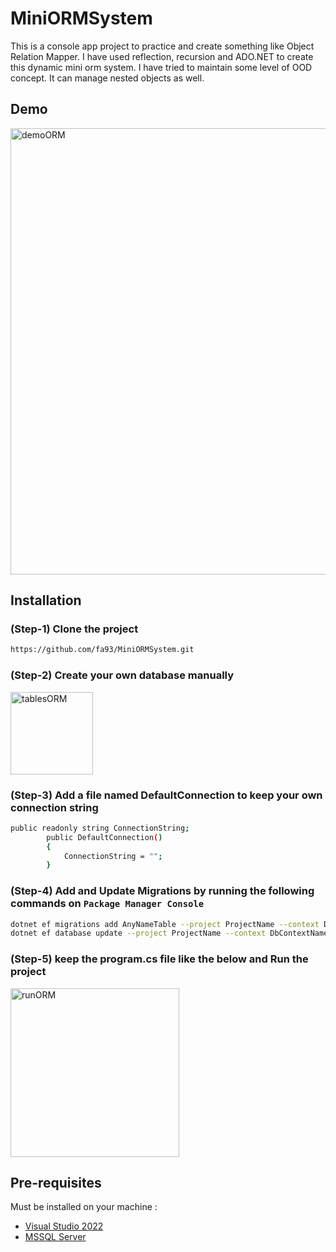 # MiniORMSystem
This is a console app project to practice and create something like Object Relation Mapper. I have used reflection, recursion and ADO.NET to create this dynamic mini orm system. I have tried to maintain some level of OOD concept. It can manage nested objects as well. 

## Demo
<img width="714" alt="demoORM" src="https://user-images.githubusercontent.com/61489549/202839301-8ba6e516-5885-420d-8962-371c158cc6de.PNG">

## Installation
### (Step-1) Clone the project

```bash
https://github.com/fa93/MiniORMSystem.git
```
### (Step-2) Create your own database manually 
<img width="132" alt="tablesORM" src="https://user-images.githubusercontent.com/61489549/202840188-79b88b65-f46b-4eaf-8964-5cfce967d10f.PNG">

### (Step-3) Add a file named DefaultConnection to keep your own connection string 

```bash
public readonly string ConnectionString;
        public DefaultConnection()
        {
            ConnectionString = "";
        }
```
### (Step-4) Add and Update Migrations by running the following commands on ``` Package Manager Console ```

```bash
dotnet ef migrations add AnyNameTable --project ProjectName --context DbContextName -o Data/Migrations
dotnet ef database update --project ProjectName --context DbContextName
```

### (Step-5) keep the program.cs file like the below and Run the project
<img width="270" alt="runORM" src="https://user-images.githubusercontent.com/61489549/202840400-a538a65d-7211-4337-b290-9858cdd04a02.PNG">

## Pre-requisites
Must be installed on your machine :
- [Visual Studio 2022](https://visualstudio.microsoft.com/vs/)
- [MSSQL Server](https://www.microsoft.com/en-us/sql-server/sql-server-downloads)


